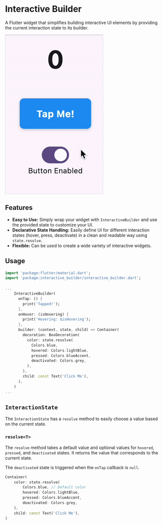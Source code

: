 # Interactive Builder

A Flutter widget that simplifies building interactive UI elements by providing the current interaction state to its builder.

<p>
  <img src="https://github.com/ssk-flutter/interactive_builder/blob/main/interactive_builder_demo.gif?raw=true" alt="Interactive Builder Demo" />
</p>

## Features

*   **Easy to Use:** Simply wrap your widget with `InteractiveBuilder` and use the provided state to customize your UI.
*   **Declarative State Handling:** Easily define UI for different interaction states (hover, press, deactivate) in a clean and readable way using `state.resolve`.
*   **Flexible:** Can be used to create a wide variety of interactive widgets.

## Usage

```dart
import 'package:flutter/material.dart';
import 'package:interactive_builder/interactive_builder.dart';

...
    InteractiveBuilder(
      onTap: () {
        print('Tapped!');
      },
      onHover: (isHovering) {
        print('Hovering: $isHovering');
      },
      builder: (context, state, child) => Container(
        decoration: BoxDecoration(
          color: state.resolve(
            Colors.blue,
            hovered: Colors.lightBlue,
            pressed: Colors.blueAccent,
            deactivated: Colors.grey,
          ),
        ),
        child: const Text('Click Me'),
      ),
    )
...

```

## `InteractionState`

The `InteractionState` has a `resolve` method to easily choose a value based on the current state.

### `resolve<T>`

The `resolve` method takes a default value and optional values for `hovered`, `pressed`, and `deactivated` states. It returns the value that corresponds to the current state.

The `deactivated` state is triggered when the `onTap` callback is `null`.

```dart
Container(
    color: state.resolve(
        Colors.blue, // Default color
        hovered: Colors.lightBlue,
        pressed: Colors.blueAccent,
        deactivated: Colors.grey,
    ),
    child: const Text('Click Me'),
)
```
